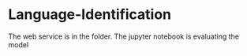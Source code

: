# Language-Identification
The web service is in the folder. 
The jupyter notebook is evaluating the model
